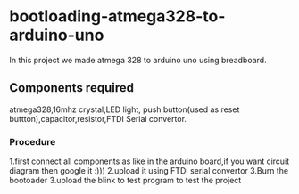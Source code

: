 # bootloading-atmega328-to-arduino-uno
In this project we made atmega 328 to arduino uno using breadboard.
## Components required
atmega328,16mhz crystal,LED light, push button(used as reset buttton),capacitor,resistor,FTDI Serial convertor.
### Procedure
1.first connect all components as like in the arduino board,if you want circuit diagram then google it :)))
2.upload it using FTDI serial convertor
3.Burn the bootoader
3.upload the blink to test program to test the project
